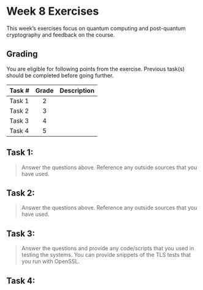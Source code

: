 # Week 8 Exercises

This week’s exercises focus on quantum computing and post-quantum cryptography and feedback on the course.

## Grading

You are eligible for following points from the exercise. Previous task(s) should be completed before going further.

Task #|Grade|Description|
-----|:---:|-----------|
Task 1 | 2 | 
Task 2 | 3 | 
Task 3 | 4 | 
Task 4 | 5 | 

## Task 1:  ##


> Answer the questions above. Reference any outside sources that you have used.

## Task 2:  ##



> Answer the questions above. Reference any outside sources that you have used.

## Task 3:  ##



> Answer the questions and provide any code/scripts that you used in testing the systems. You can provide snippets of the TLS tests that you run with OpenSSL.


## Task 4: ##

